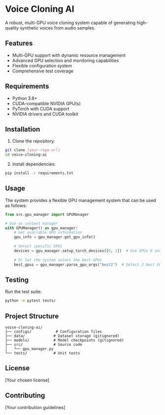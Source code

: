 # Voice Cloning AI

A robust, multi-GPU voice cloning system capable of generating high-quality synthetic voices from audio samples.

## Features

- Multi-GPU support with dynamic resource management
- Advanced GPU selection and monitoring capabilities
- Flexible configuration system
- Comprehensive test coverage

## Requirements

- Python 3.8+
- CUDA-compatible NVIDIA GPU(s)
- PyTorch with CUDA support
- NVIDIA drivers and CUDA toolkit

## Installation

1. Clone the repository:
```bash
git clone [your-repo-url]
cd voice-cloning-ai
```

2. Install dependencies:
```bash
pip install -r requirements.txt
```

## Usage

The system provides a flexible GPU management system that can be used as follows:

```python
from src.gpu_manager import GPUManager

# Use as context manager
with GPUManager() as gpu_manager:
    # Get available GPU information
    gpu_info = gpu_manager.get_gpu_info()
    
    # Select specific GPUs
    devices = gpu_manager.setup_torch_devices([0, 1])  # Use GPUs 0 and 1
    
    # Or let the system select the best GPUs
    best_gpus = gpu_manager.parse_gpu_args("best2")  # Select 2 best GPUs
```

## Testing

Run the test suite:
```bash
python -m pytest tests/
```

## Project Structure

```
voice-cloning-ai/
├── configs/           # Configuration files
├── data/             # Dataset storage (gitignored)
├── models/           # Model checkpoints (gitignored)
├── src/              # Source code
│   └── gpu_manager.py
└── tests/            # Unit tests
```

## License

[Your chosen license]

## Contributing

[Your contribution guidelines]
